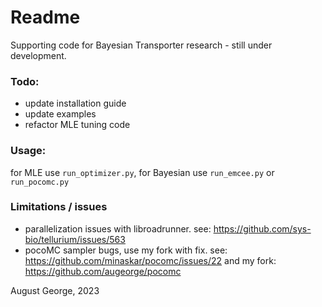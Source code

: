 # Readme

Supporting code for Bayesian Transporter research - still under development. 

### Todo:
- update installation guide
- update examples
- refactor MLE tuning code

### Usage:
for MLE use `run_optimizer.py`, for Bayesian use `run_emcee.py` or `run_pocomc.py`

### Limitations / issues
- parallelization issues with libroadrunner. see: https://github.com/sys-bio/tellurium/issues/563 
- pocoMC sampler bugs, use my fork with fix. see: https://github.com/minaskar/pocomc/issues/22 and my fork: https://github.com/augeorge/pocomc 

August George, 2023